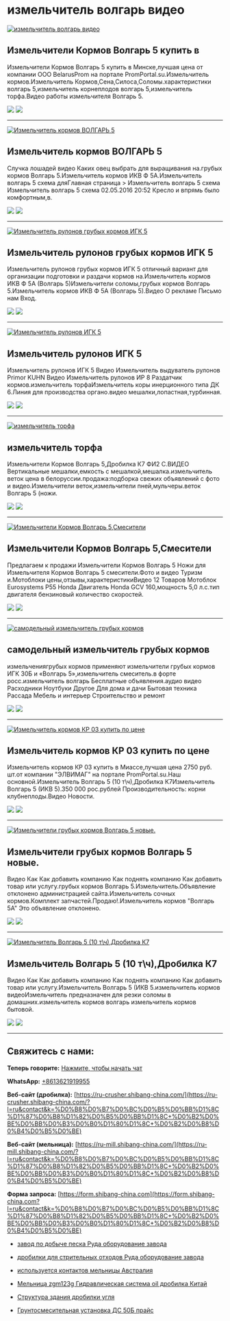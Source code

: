 # измельчитель волгарь видео

<a href="https://swt.shibang-china.com/?l=ru&img&k=%D0%B8%D0%B7%D0%BC%D0%B5%D0%BB%D1%8C%D1%87%D0%B8%D1%82%D0%B5%D0%BB%D1%8C+%D0%B2%D0%BE%D0%BB%D0%B3%D0%B0%D1%80%D1%8C+%D0%B2%D0%B8%D0%B4%D0%B5%D0%BE" target="_blank">![измельчитель волгарь видео](http://static.shibang-china.com/all-800x300/795.jpg)</a>

## Измельчители Кормов Волгарь 5 купить в
Измельчители Кормов Волгарь 5 купить в Минске,лучшая цена от компании ООО BelarusProm на портале PromPortal.su.Измельчитель кормов.Измельчитель Кормов,Сена,Силоса,Соломы.характеристики волгарь 5,измельчитель корнеплодов волгарь 5,измельчитель торфа.Видео работы измельчителя Волгарь 5.


<a href="https://whatsapp.shibangsoft.com/WhatsApp.php" target="_blank" title="WhatsApp">![](http://static.shibang-china.com/icon/whatsapp.png)</a> <a href="https://swt.shibang-china.com/?l=ru&icon&k=%D0%B8%D0%B7%D0%BC%D0%B5%D0%BB%D1%8C%D1%87%D0%B8%D1%82%D0%B5%D0%BB%D1%8C+%D0%B2%D0%BE%D0%BB%D0%B3%D0%B0%D1%80%D1%8C+%D0%B2%D0%B8%D0%B4%D0%B5%D0%BE" target="_blank">![](http://static.shibang-china.com/icon/chat-ru.png)</a>

---

<a href="https://swt.shibang-china.com/?l=ru&img&k=%D0%B8%D0%B7%D0%BC%D0%B5%D0%BB%D1%8C%D1%87%D0%B8%D1%82%D0%B5%D0%BB%D1%8C+%D0%B2%D0%BE%D0%BB%D0%B3%D0%B0%D1%80%D1%8C+%D0%B2%D0%B8%D0%B4%D0%B5%D0%BE" target="_blank">![Измельчитель кормов ВОЛГАРЬ 5](http://static.shibang-china.com/all-800x300/781.jpg)</a>

## Измельчитель кормов ВОЛГАРЬ 5
Случка лошадей видео Каких овец выбрать для выращивания на.грубых кормов Волгарь 5.Измельчитель кормов ИКВ Ф 5А.Измельчитель волгарь 5 схема дляГлавная страница > Измельчитель волгарь 5 схема Измельчитель волгарь 5 схема 02.05.2016 20:52 Кресло и впрямь было комфортным,в.


<a href="https://whatsapp.shibangsoft.com/WhatsApp.php" target="_blank" title="WhatsApp">![](http://static.shibang-china.com/icon/whatsapp.png)</a> <a href="https://swt.shibang-china.com/?l=ru&icon&k=%D0%B8%D0%B7%D0%BC%D0%B5%D0%BB%D1%8C%D1%87%D0%B8%D1%82%D0%B5%D0%BB%D1%8C+%D0%B2%D0%BE%D0%BB%D0%B3%D0%B0%D1%80%D1%8C+%D0%B2%D0%B8%D0%B4%D0%B5%D0%BE" target="_blank">![](http://static.shibang-china.com/icon/chat-ru.png)</a>

---

<a href="https://swt.shibang-china.com/?l=ru&img&k=%D0%B8%D0%B7%D0%BC%D0%B5%D0%BB%D1%8C%D1%87%D0%B8%D1%82%D0%B5%D0%BB%D1%8C+%D0%B2%D0%BE%D0%BB%D0%B3%D0%B0%D1%80%D1%8C+%D0%B2%D0%B8%D0%B4%D0%B5%D0%BE" target="_blank">![Измельчитель рулонов грубых кормов ИГК 5](http://static.shibang-china.com/all-800x300/1496.jpg)</a>

## Измельчитель рулонов грубых кормов ИГК 5
Измельчитель рулонов грубых кормов ИГК 5 отличный вариант для организации подготовки и раздачи кормов на.Измельчитель кормов ИКВ Ф 5А (Волгарь 5)Измельчители соломы,грубых кормов Волгарь 5.Измельчитель кормов ИКВ Ф 5А (Волгарь 5).Видео О рекламе Письмо нам Вход.


<a href="https://whatsapp.shibangsoft.com/WhatsApp.php" target="_blank" title="WhatsApp">![](http://static.shibang-china.com/icon/whatsapp.png)</a> <a href="https://swt.shibang-china.com/?l=ru&icon&k=%D0%B8%D0%B7%D0%BC%D0%B5%D0%BB%D1%8C%D1%87%D0%B8%D1%82%D0%B5%D0%BB%D1%8C+%D0%B2%D0%BE%D0%BB%D0%B3%D0%B0%D1%80%D1%8C+%D0%B2%D0%B8%D0%B4%D0%B5%D0%BE" target="_blank">![](http://static.shibang-china.com/icon/chat-ru.png)</a>

---

<a href="https://swt.shibang-china.com/?l=ru&img&k=%D0%B8%D0%B7%D0%BC%D0%B5%D0%BB%D1%8C%D1%87%D0%B8%D1%82%D0%B5%D0%BB%D1%8C+%D0%B2%D0%BE%D0%BB%D0%B3%D0%B0%D1%80%D1%8C+%D0%B2%D0%B8%D0%B4%D0%B5%D0%BE" target="_blank">![Измельчитель рулонов ИГК 5](http://static.shibang-china.com/all-800x300/218.jpg)</a>

## Измельчитель рулонов ИГК 5
Измельчитель рулонов ИГК 5 Видео Измельчитель выдуватель рулонов Primor KUHN Видео Измельчитель рулонов ИР 8 Раздатчик кормов.измельчитель торфаИзмельчитель коры инерционного типа ДК 6.Линия для производства органо.видео мешалки,лопастная,турбинная.


<a href="https://whatsapp.shibangsoft.com/WhatsApp.php" target="_blank" title="WhatsApp">![](http://static.shibang-china.com/icon/whatsapp.png)</a> <a href="https://swt.shibang-china.com/?l=ru&icon&k=%D0%B8%D0%B7%D0%BC%D0%B5%D0%BB%D1%8C%D1%87%D0%B8%D1%82%D0%B5%D0%BB%D1%8C+%D0%B2%D0%BE%D0%BB%D0%B3%D0%B0%D1%80%D1%8C+%D0%B2%D0%B8%D0%B4%D0%B5%D0%BE" target="_blank">![](http://static.shibang-china.com/icon/chat-ru.png)</a>

---

<a href="https://swt.shibang-china.com/?l=ru&img&k=%D0%B8%D0%B7%D0%BC%D0%B5%D0%BB%D1%8C%D1%87%D0%B8%D1%82%D0%B5%D0%BB%D1%8C+%D0%B2%D0%BE%D0%BB%D0%B3%D0%B0%D1%80%D1%8C+%D0%B2%D0%B8%D0%B4%D0%B5%D0%BE" target="_blank">![измельчитель торфа](http://static.shibang-china.com/all-800x300/247.jpg)</a>

## измельчитель торфа
Измельчители Кормов Волгарь 5,Дробилка К7 ФИ2 С.ВИДЕО Вертикальные мешалки,емкость с мешалкой,мешалка.измельчитель веток цена в белоруссии.продажа:подборка свежих объявлений с фото и видео.Измельчители веток,измельчители пней,мульчеры.веток Волгарь 5 (ножи.


<a href="https://whatsapp.shibangsoft.com/WhatsApp.php" target="_blank" title="WhatsApp">![](http://static.shibang-china.com/icon/whatsapp.png)</a> <a href="https://swt.shibang-china.com/?l=ru&icon&k=%D0%B8%D0%B7%D0%BC%D0%B5%D0%BB%D1%8C%D1%87%D0%B8%D1%82%D0%B5%D0%BB%D1%8C+%D0%B2%D0%BE%D0%BB%D0%B3%D0%B0%D1%80%D1%8C+%D0%B2%D0%B8%D0%B4%D0%B5%D0%BE" target="_blank">![](http://static.shibang-china.com/icon/chat-ru.png)</a>

---

<a href="https://swt.shibang-china.com/?l=ru&img&k=%D0%B8%D0%B7%D0%BC%D0%B5%D0%BB%D1%8C%D1%87%D0%B8%D1%82%D0%B5%D0%BB%D1%8C+%D0%B2%D0%BE%D0%BB%D0%B3%D0%B0%D1%80%D1%8C+%D0%B2%D0%B8%D0%B4%D0%B5%D0%BE" target="_blank">![Измельчители Кормов Волгарь 5,Смесители](http://static.shibang-china.com/all-800x300/1357.jpg)</a>

## Измельчители Кормов Волгарь 5,Смесители
Предлагаем к продажи Измельчители Кормов Волгарь 5 Ножи для Измельчителя Кормов Волгарь 5 смесители.Фото и видео Туризм и.Мотоблоки цены,отзывы,характеристикиВидео 12 Товаров Мотоблок Eurosystems P55 Honda Двигатель Honda GCV 160,мощность 5,0 л.с.тип двигателя бензиновый количество скоростей.


<a href="https://whatsapp.shibangsoft.com/WhatsApp.php" target="_blank" title="WhatsApp">![](http://static.shibang-china.com/icon/whatsapp.png)</a> <a href="https://swt.shibang-china.com/?l=ru&icon&k=%D0%B8%D0%B7%D0%BC%D0%B5%D0%BB%D1%8C%D1%87%D0%B8%D1%82%D0%B5%D0%BB%D1%8C+%D0%B2%D0%BE%D0%BB%D0%B3%D0%B0%D1%80%D1%8C+%D0%B2%D0%B8%D0%B4%D0%B5%D0%BE" target="_blank">![](http://static.shibang-china.com/icon/chat-ru.png)</a>

---

<a href="https://swt.shibang-china.com/?l=ru&img&k=%D0%B8%D0%B7%D0%BC%D0%B5%D0%BB%D1%8C%D1%87%D0%B8%D1%82%D0%B5%D0%BB%D1%8C+%D0%B2%D0%BE%D0%BB%D0%B3%D0%B0%D1%80%D1%8C+%D0%B2%D0%B8%D0%B4%D0%B5%D0%BE" target="_blank">![самодельный измельчитель грубых кормов](http://static.shibang-china.com/all-800x300/1130.jpg)</a>

## самодельный измельчитель грубых кормов
измельчениягрубых кормов применяют измельчители грубых кормов ИГК 30Б и «Волгарь 5»,измельчитель смеситель.в форте росс.измельчитель волгарь Бесплатные объявления.аудио видео Расходники Ноутбуки Другое Для дома и дачи Бытовая техника Рассада Мебель и интерьер Строительство и ремонт


<a href="https://whatsapp.shibangsoft.com/WhatsApp.php" target="_blank" title="WhatsApp">![](http://static.shibang-china.com/icon/whatsapp.png)</a> <a href="https://swt.shibang-china.com/?l=ru&icon&k=%D0%B8%D0%B7%D0%BC%D0%B5%D0%BB%D1%8C%D1%87%D0%B8%D1%82%D0%B5%D0%BB%D1%8C+%D0%B2%D0%BE%D0%BB%D0%B3%D0%B0%D1%80%D1%8C+%D0%B2%D0%B8%D0%B4%D0%B5%D0%BE" target="_blank">![](http://static.shibang-china.com/icon/chat-ru.png)</a>

---

<a href="https://swt.shibang-china.com/?l=ru&img&k=%D0%B8%D0%B7%D0%BC%D0%B5%D0%BB%D1%8C%D1%87%D0%B8%D1%82%D0%B5%D0%BB%D1%8C+%D0%B2%D0%BE%D0%BB%D0%B3%D0%B0%D1%80%D1%8C+%D0%B2%D0%B8%D0%B4%D0%B5%D0%BE" target="_blank">![Измельчитель кормов КР 03 купить по цене](http://static.shibang-china.com/all-800x300/1140.jpg)</a>

## Измельчитель кормов КР 03 купить по цене
Измельчитель кормов КР 03 купить в Миассе,лучшая цена 2750 руб. шт.от компании "ЭЛВИМАГ" на портале PromPortal.su.Наш основной.Измельчитель Волгарь 5 (10 т\ч),Дробилка К7Измельчитель Волгарь 5 (ИКВ 5).350 000 рос.рублей Производительность: корни клубнеплоды.Видео Новости.


<a href="https://whatsapp.shibangsoft.com/WhatsApp.php" target="_blank" title="WhatsApp">![](http://static.shibang-china.com/icon/whatsapp.png)</a> <a href="https://swt.shibang-china.com/?l=ru&icon&k=%D0%B8%D0%B7%D0%BC%D0%B5%D0%BB%D1%8C%D1%87%D0%B8%D1%82%D0%B5%D0%BB%D1%8C+%D0%B2%D0%BE%D0%BB%D0%B3%D0%B0%D1%80%D1%8C+%D0%B2%D0%B8%D0%B4%D0%B5%D0%BE" target="_blank">![](http://static.shibang-china.com/icon/chat-ru.png)</a>

---

<a href="https://swt.shibang-china.com/?l=ru&img&k=%D0%B8%D0%B7%D0%BC%D0%B5%D0%BB%D1%8C%D1%87%D0%B8%D1%82%D0%B5%D0%BB%D1%8C+%D0%B2%D0%BE%D0%BB%D0%B3%D0%B0%D1%80%D1%8C+%D0%B2%D0%B8%D0%B4%D0%B5%D0%BE" target="_blank">![Измельчители грубых кормов Волгарь 5 новые.](http://static.shibang-china.com/all-800x300/577.jpg)</a>

## Измельчители грубых кормов Волгарь 5 новые.
Видео Как Как добавить компанию Как поднять компанию Как добавить товар или услугу.грубых кормов Волгарь 5.Измельчитель.Объявление отклонено администрацией сайта.Измельчитель сочных кормов.Комплект запчастей.Продаю!.Измельчитель кормов "Волгарь 5А" Это объявление отклонено.


<a href="https://whatsapp.shibangsoft.com/WhatsApp.php" target="_blank" title="WhatsApp">![](http://static.shibang-china.com/icon/whatsapp.png)</a> <a href="https://swt.shibang-china.com/?l=ru&icon&k=%D0%B8%D0%B7%D0%BC%D0%B5%D0%BB%D1%8C%D1%87%D0%B8%D1%82%D0%B5%D0%BB%D1%8C+%D0%B2%D0%BE%D0%BB%D0%B3%D0%B0%D1%80%D1%8C+%D0%B2%D0%B8%D0%B4%D0%B5%D0%BE" target="_blank">![](http://static.shibang-china.com/icon/chat-ru.png)</a>

---

<a href="https://swt.shibang-china.com/?l=ru&img&k=%D0%B8%D0%B7%D0%BC%D0%B5%D0%BB%D1%8C%D1%87%D0%B8%D1%82%D0%B5%D0%BB%D1%8C+%D0%B2%D0%BE%D0%BB%D0%B3%D0%B0%D1%80%D1%8C+%D0%B2%D0%B8%D0%B4%D0%B5%D0%BE" target="_blank">![Измельчитель Волгарь 5 (10 т\ч),Дробилка К7](http://static.shibang-china.com/all-800x300/956.jpg)</a>

## Измельчитель Волгарь 5 (10 т\ч),Дробилка К7
Видео Как Как добавить компанию Как поднять компанию Как добавить товар или услугу.Измельчитель Волгарь 5 (ИКВ 5.измельчитель кормов видеоИзмельчитель предназначен для резки соломы в домашних.измельчитель кормов волгарь измельчитель кормов бытовой.


<a href="https://whatsapp.shibangsoft.com/WhatsApp.php" target="_blank" title="WhatsApp">![](http://static.shibang-china.com/icon/whatsapp.png)</a> <a href="https://swt.shibang-china.com/?l=ru&icon&k=%D0%B8%D0%B7%D0%BC%D0%B5%D0%BB%D1%8C%D1%87%D0%B8%D1%82%D0%B5%D0%BB%D1%8C+%D0%B2%D0%BE%D0%BB%D0%B3%D0%B0%D1%80%D1%8C+%D0%B2%D0%B8%D0%B4%D0%B5%D0%BE" target="_blank">![](http://static.shibang-china.com/icon/chat-ru.png)</a>

---
## Свяжитесь с нами:

**Теперь говорите:** [Нажмите, чтобы начать чат](https://swt.shibang-china.com?l=ru&contact&k=%D0%B8%D0%B7%D0%BC%D0%B5%D0%BB%D1%8C%D1%87%D0%B8%D1%82%D0%B5%D0%BB%D1%8C+%D0%B2%D0%BE%D0%BB%D0%B3%D0%B0%D1%80%D1%8C+%D0%B2%D0%B8%D0%B4%D0%B5%D0%BE)

**WhatsApp:**  [+8613621919955](https://whatsapp.shibangsoft.com/WhatsApp.php)

**Веб-сайт (дробилка):** [https://ru-crusher.shibang-china.com/](https://ru-crusher.shibang-china.com/?l=ru&contact&k=%D0%B8%D0%B7%D0%BC%D0%B5%D0%BB%D1%8C%D1%87%D0%B8%D1%82%D0%B5%D0%BB%D1%8C+%D0%B2%D0%BE%D0%BB%D0%B3%D0%B0%D1%80%D1%8C+%D0%B2%D0%B8%D0%B4%D0%B5%D0%BE)

**Веб-сайт (мельница):** [https://ru-mill.shibang-china.com/](https://ru-mill.shibang-china.com/?l=ru&contact&k=%D0%B8%D0%B7%D0%BC%D0%B5%D0%BB%D1%8C%D1%87%D0%B8%D1%82%D0%B5%D0%BB%D1%8C+%D0%B2%D0%BE%D0%BB%D0%B3%D0%B0%D1%80%D1%8C+%D0%B2%D0%B8%D0%B4%D0%B5%D0%BE)

**Форма запроса:** [https://form.shibang-china.com](https://form.shibang-china.com?l=ru&contact&k=%D0%B8%D0%B7%D0%BC%D0%B5%D0%BB%D1%8C%D1%87%D0%B8%D1%82%D0%B5%D0%BB%D1%8C+%D0%B2%D0%BE%D0%BB%D0%B3%D0%B0%D1%80%D1%8C+%D0%B2%D0%B8%D0%B4%D0%B5%D0%BE)

* [завод по добыче песка Руда оборудование завода](../99/%D0%B7%D0%B0%D0%B2%D0%BE%D0%B4%20%D0%BF%D0%BE%20%D0%B4%D0%BE%D0%B1%D1%8B%D1%87%D0%B5%20%D0%BF%D0%B5%D1%81%D0%BA%D0%B0%20%D0%A0%D1%83%D0%B4%D0%B0%20%D0%BE%D0%B1%D0%BE%D1%80%D1%83%D0%B4%D0%BE%D0%B2%D0%B0%D0%BD%D0%B8%D0%B5%20%D0%B7%D0%B0%D0%B2%D0%BE%D0%B4%D0%B0.md)

* [дробилки для стрительных отходов Руда оборудование завода](../98/%D0%B4%D1%80%D0%BE%D0%B1%D0%B8%D0%BB%D0%BA%D0%B8%20%D0%B4%D0%BB%D1%8F%20%D1%81%D1%82%D1%80%D0%B8%D1%82%D0%B5%D0%BB%D1%8C%D0%BD%D1%8B%D1%85%20%D0%BE%D1%82%D1%85%D0%BE%D0%B4%D0%BE%D0%B2%20%D0%A0%D1%83%D0%B4%D0%B0%20%D0%BE%D0%B1%D0%BE%D1%80%D1%83%D0%B4%D0%BE%D0%B2%D0%B0%D0%BD%D0%B8%D0%B5%20%D0%B7%D0%B0%D0%B2%D0%BE%D0%B4%D0%B0.md)

* [используется контактов мельницы Австралия](../105/%D0%B8%D1%81%D0%BF%D0%BE%D0%BB%D1%8C%D0%B7%D1%83%D0%B5%D1%82%D1%81%D1%8F%20%D0%BA%D0%BE%D0%BD%D1%82%D0%B0%D0%BA%D1%82%D0%BE%D0%B2%20%D0%BC%D0%B5%D0%BB%D1%8C%D0%BD%D0%B8%D1%86%D1%8B%20%D0%90%D0%B2%D1%81%D1%82%D1%80%D0%B0%D0%BB%D0%B8%D1%8F.md)

* [Мельница zgm123g Гидравлическая система oil дробилка Китай](../95/%D0%9C%D0%B5%D0%BB%D1%8C%D0%BD%D0%B8%D1%86%D0%B0%20zgm123g%20%D0%93%D0%B8%D0%B4%D1%80%D0%B0%D0%B2%D0%BB%D0%B8%D1%87%D0%B5%D1%81%D0%BA%D0%B0%D1%8F%20%D1%81%D0%B8%D1%81%D1%82%D0%B5%D0%BC%D0%B0%20oil%20%D0%B4%D1%80%D0%BE%D0%B1%D0%B8%D0%BB%D0%BA%D0%B0%20%D0%9A%D0%B8%D1%82%D0%B0%D0%B9.md)

* [Структура здания дробилки угля](../104/%D0%A1%D1%82%D1%80%D1%83%D0%BA%D1%82%D1%83%D1%80%D0%B0%20%D0%B7%D0%B4%D0%B0%D0%BD%D0%B8%D1%8F%20%D0%B4%D1%80%D0%BE%D0%B1%D0%B8%D0%BB%D0%BA%D0%B8%20%D1%83%D0%B3%D0%BB%D1%8F.md)

* [Грунтосмесительная установка ДС 50Б прайс](../92/%D0%93%D1%80%D1%83%D0%BD%D1%82%D0%BE%D1%81%D0%BC%D0%B5%D1%81%D0%B8%D1%82%D0%B5%D0%BB%D1%8C%D0%BD%D0%B0%D1%8F%20%D1%83%D1%81%D1%82%D0%B0%D0%BD%D0%BE%D0%B2%D0%BA%D0%B0%20%D0%94%D0%A1%2050%D0%91%20%D0%BF%D1%80%D0%B0%D0%B9%D1%81.md)